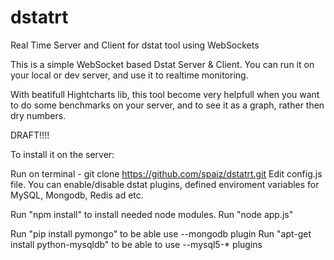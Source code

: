 # dstatrt
Real Time Server and Client for dstat tool using WebSockets

This is a simple WebSocket based Dstat Server & Client. You can run it on your local or dev server, and use it to realtime monitoring.

With beatifull Hightcharts lib, this tool become very helpfull when you want to do some benchmarks on your server,
and to see it as a graph, rather then dry numbers.

DRAFT!!!!

To install it on the server:

Run on terminal - git clone https://github.com/spaiz/dstatrt.git
Edit config.js file. You can enable/disable dstat plugins, defined enviroment variables for MySQL, Mongodb, Redis ad etc.

Run "npm install" to install needed node modules.
Run "node app.js"

Run "pip install pymongo" to be able use --mongodb plugin
Run "apt-get install python-mysqldb" to be able to use --mysql5-* plugins
